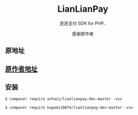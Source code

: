 <h1 align="center"> LianLianPay </h1>

<p align="center"> 连连支付 SDK for PHP..</p>

<p align="center"> 感谢原作者</p>

## 原地址
## [原作者地址](https://github.com/achais/lianlianpay)

## 安装

```shell
$ composer require achais/lianlianpay:dev-master -vvv
```

 
```shell
$ composer require kagami10074/lianlianpay:dev-master -vvv
```


